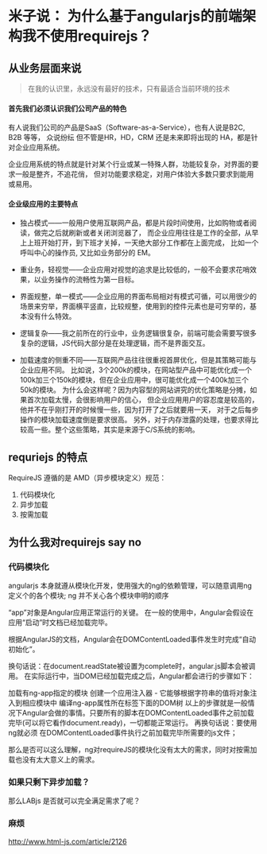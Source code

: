 米子说： 为什么基于angularjs的前端架构我不使用requirejs？
====

## 从业务层面来说

> 在我的认识里，永远没有最好的技术，只有最适合当前环境的技术

#### 首先我们必须认识我们公司产品的特色

有人说我们公司的产品是SaaS（Software-as-a-Service），也有人说是B2C, B2B 等等，
众说纷纭
但不管是HR，HD，CRM 还是未来即将出现的 HA，都是针对企业应用系统。

企业应用系统的特点就是针对某个行业或某一特殊人群，功能较复杂，对界面的要求一般是整齐，不追花俏，
但对功能要求稳定，对用户体验大多数只要求到能用或易用。

#### 企业级应用的主要特点

* 独占模式——一般用户使用互联网产品，都是片段时间使用，比如购物或者阅读，做完之后就刷新或者关闭浏览器了，
而企业应用往往是工作的全部，从早上上班开始打开，到下班才关掉，一天绝大部分工作都在上面完成，
比如一个呼叫中心的操作员, 又比如业务部分的 EM。

* 重业务，轻视觉——企业应用对视觉的追求是比较低的，一般不会要求花哨效果，以业务操作的流畅性为第一目标。

* 界面规整，单一模式——企业应用的界面布局相对有模式可循，可以用很少的场景来穷举，界面横平竖直，比较规整，使用到的控件元素也是可穷举的，基本没有什么特效。

* 逻辑复杂——我之前所在的行业中，业务逻辑很复杂，前端可能会需要写很多复杂的逻辑，JS代码大部分是在处理逻辑，而不是界面交互。

* 加载速度的侧重不同——互联网产品往往很重视首屏优化，但是其策略可能与企业应用不同。
比如说，3个200k的模块，在网站型产品中可能优化成一个100k加三个150k的模块，但在企业应用中，很可能优化成一个400k加三个50k的模块。
为什么会这样呢？因为内容型的网站讲究的优化策略是分摊，如果首次加载太慢，会很影响用户的信心，
但企业应用用户的容忍度是较高的，他并不在乎刚打开的时候慢一些，因为打开了之后就要用一天，
对于之后每步操作的模块加载速度倒是要求很高。
另外，对于内存泄露的处理，也要求得比较高一些。整个这些策略，其实是来源于C/S系统的影响。

## requriejs 的特点

RequireJS 遵循的是 AMD（异步模块定义）规范：

1. 代码模块化
2. 异步加载
3. 按需加载

## 为什么我对requirejs say no

### 代码模块化

angularjs 本身就遵从模块化开发，使用强大的ng的依赖管理，可以随意调用ng定义个的各个模块;
ng 并不关心各个模块申明的顺序


“app”对象是Angular应用正常运行的关键。
在一般的使用中，Angular会假设在应用“启动”时文档已经加载完毕。

根据AngularJS的文档，Angular会在DOMContentLoaded事件发生时完成“自动初始化”。

换句话说：在document.readState被设置为complete时，angular.js脚本会被调用。
在实际运行中，当DOM已经加载完成之后，Angular都会进行的步骤如下：

加载有ng-app指定的模块
创建一个应用注入器 - 它能够根据字符串的值将对象注入到相应模块中
编译ng-app属性所在标签下面的DOM树
以上的步骤就是一般情况下Angular会做的事情。只要所有的脚本在DOMContentLoaded事件之前加载完毕(可以将它看作document.ready)，一切都能正常运行。
再换句话说：要使用ng就必须 在DOMContentLoaded事件执行之前加载完毕所需要的js文件；

那么是否可以这么理解，ng对requireJS的模块化没有太大的需求，同时对按需加载也没有太大意义上的需求。

### 如果只剩下异步加载？

那么LABjs 是否就可以完全满足需求了呢？

### 麻烦

http://www.html-js.com/article/2126